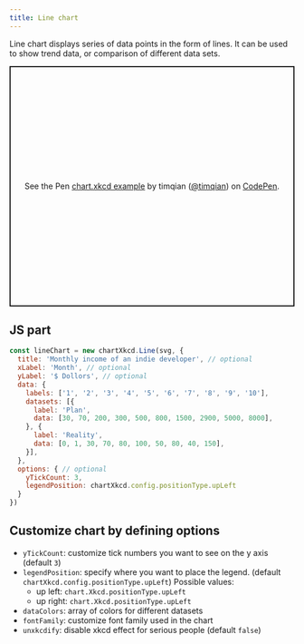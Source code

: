 ```yaml
---
title: Line chart
---
```


Line chart displays series of data points in the form of lines. It can be used to show trend data, or comparison of different data sets.

<p class="codepen" data-height="424" data-theme-id="light" data-default-tab="result" data-user="timqian" data-slug-hash="GRKqLaL" style="height: 424px; box-sizing: border-box; display: flex; align-items: center; justify-content: center; border: 2px solid; margin: 1em 0; padding: 1em;" data-pen-title="chart.xkcd example">
  <span>See the Pen <a href="https://codepen.io/timqian/pen/GRKqLaL/">
  chart.xkcd example</a> by timqian (<a href="https://codepen.io/timqian">@timqian</a>)
  on <a href="https://codepen.io">CodePen</a>.</span>
</p>
<script async src="https://static.codepen.io/assets/embed/ei.js"></script>

## JS part

```js
const lineChart = new chartXkcd.Line(svg, {
  title: 'Monthly income of an indie developer', // optional
  xLabel: 'Month', // optional
  yLabel: '$ Dollors', // optional
  data: {
    labels: ['1', '2', '3', '4', '5', '6', '7', '8', '9', '10'],
    datasets: [{
      label: 'Plan',
      data: [30, 70, 200, 300, 500, 800, 1500, 2900, 5000, 8000],
    }, {
      label: 'Reality',
      data: [0, 1, 30, 70, 80, 100, 50, 80, 40, 150],
    }],
  },
  options: { // optional
    yTickCount: 3,
    legendPosition: chartXkcd.config.positionType.upLeft
  }
})
```

## Customize chart by defining options

- `yTickCount`: customize tick numbers you want to see on the y axis (default `3`)
- `legendPosition`: specify where you want to place the legend. (default `chartXkcd.config.positionType.upLeft`)
  Possible values:
    - up left: `chart.Xkcd.positionType.upLeft`
    - up right: `chart.Xkcd.positionType.upLeft`
- `dataColors`: array of colors for different datasets
- `fontFamily`: customize font family used in the chart
- `unxkcdify`: disable xkcd effect for serious people (default `false`)
